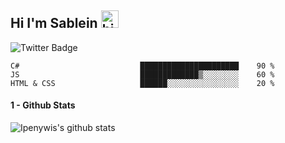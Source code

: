 ## Hi I'm Sablein <img src="https://user-images.githubusercontent.com/1303154/88677602-1635ba80-d120-11ea-84d8-d263ba5fc3c0.gif" width="28px" alt="hi">

 
 ![Twitter Badge](https://img.shields.io/github/followers/Sablein?style=social)


<!-- TODO: Add last video link -->




<!-- TODO: Make technologies links takes you to repositories -->





<!--START_SECTION:waka-->
```text
C#                           ██████████████████████    90 % 
JS                           █████████████▒░░░░░░░░    60 % 
HTML & CSS                   ██████░░░░░░░░░░░░░░░░    20 %  
```
<!--END_SECTION:waka-->

#### 1 - Github Stats

![Ipenywis's github stats](https://github-readme-stats.vercel.app/api?username=Sablein&count_private=true&theme=radical&hide=contribs,prs)


</details>
